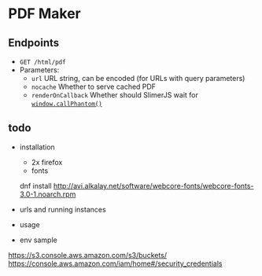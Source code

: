 # PDF Maker

## Endpoints
- `GET /html/pdf`
- Parameters:
  - `url` URL string, can be encoded (for URLs with query parameters)
  - `nocache` Whether to serve cached PDF
  - `renderOnCallback` Whether should SlimerJS wait for [`window.callPhantom()`](https://docs.slimerjs.org/current/api/webpage.html#oncallback)

## todo

- installation


    - 2x firefox
    - fonts

    dnf install http://avi.alkalay.net/software/webcore-fonts/webcore-fonts-3.0-1.noarch.rpm

- urls and running instances
- usage
- env sample


https://s3.console.aws.amazon.com/s3/buckets/
https://console.aws.amazon.com/iam/home#/security_credentials